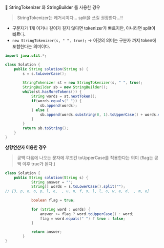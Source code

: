 <aside>
📌 StringTokenizer 와 StringBuilder 를 사용한 경우

> StringTokenizer는 레거시이다...  split을 쓰길 권장한다...!!
> 
- 구분자가 1개 이거나 길이가 길지 않다면 tokenizer가 빠르지만, 아니라면 split이 빠르다.
- `new StringTokenizer(s, " ", true);` → 이것의 의미는 구분자 까지 token에 포함한다는 의미이다.

```java
import java.util.*;

class Solution {
    public String solution(String s) {
        s = s.toLowerCase();
        
        StringTokenizer st = new StringTokenizer(s, " ", true);
        StringBuilder sb = new StringBuilder();
        while(st.hasMoreTokens()) {
            String words = st.nextToken();
            if(words.equals(" ")) {
                sb.append(words);
            } else {
                sb.append(words.substring(0, 1).toUpperCase() + words.substring(1));
            }
        }
        return sb.toString();
    }
}
```

**삼항연산자 이용한 경우**

> 공백 다음에 나오는 문자에 무조건 toUpperCase를 적용한다는 의미 (flag는 공백 이후 true가 된다.)
> 

```java
class Solution {
    public String solution(String s) {
			String answer = "";
			String[] words = s.toLowerCase().split("");
// [3, p, e, o, p, l, e,  , u, n, f, o, l, l, o, w, e, d,  , m, e]
			
			boolean flag = true;
			
			for (String word : words) {
				answer += flag ? word.toUpperCase() : word;
				flag = word.equals(" ") ? true : false;
			}

			return answer;
		}
}
```

</aside>
